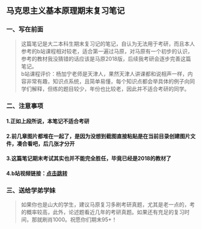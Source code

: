 ## 马克思主义基本原理期末复习笔记
### 一、写在前面
> 这篇笔记是大二本科生期末复习记的笔记，自认为无法用于考研，而且本人参考的b站课程相对较老，适合第一遍过马原，对马原有一个初步的认识，参考的教材我没猜错的话应该是马原2018版，后续我考研会逐步完善这篇笔记。  
b站课程评价：杨加宁老师是天津人，果然天津人讲课都和说相声一样，内容非常有趣，知识点系统，且简单易懂，每个知识点都会举具体的例子向同学们解释，但练的题目较少，年份也比较老，因此并不适合考研的同学。
### 二、注意事项
#### 1.正如上段所说，本笔记不适合考研
#### 2.前几章图片都堆在一起了，是因为没想到截图直接粘贴是在当前目录创建图片文件，凑合看吧，后几张才分开
#### 3.这篇笔记期末考试其实也并不能完全胜任，毕竟已经是2018的教材了
#### 4.b站视频链接：[点击跳转](https://www.bilibili.com/video/BV1Mt4y1e7Te?vd_source=91c1408476b2fc672c9212aeb2e40090)
### 三、送给学弟学妹
> 如果你也是山大的学生，建议马原复习多刷考研真题，尤其是老一点的，考的概率较高，此外，论述题看近几年的考研真题。如果还有充足的复习时间，那就刷肖1000。祝愿你们期末95+！